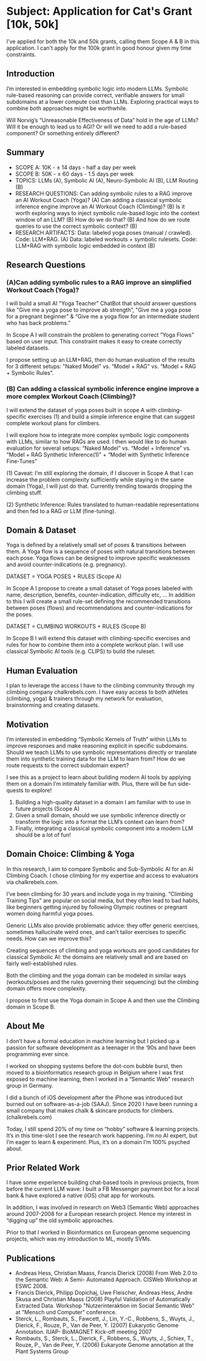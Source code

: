 # Subject: Application for Cat's Grant [10k, 50k]

I've applied for both the 10k and 50k grants, calling them Scope A & B in this application. I can't apply for the 100k grant in good honour given my time constraints.

## Introduction

I’m interested in embedding symbolic logic into modern LLMs. Symbolic rule-based reasoning can provide correct, verifiable answers for small subdomains at a lower compute cost than LLMs. Exploring practical ways to combine both approaches might be worthwhile.

Will Norvig’s “Unreasonable Effectiveness of Data” hold in the age of LLMs? Will it be enough to lead us to AGI? Or will we need to add a rule-based component? Or something entirely different?

## Summary
* SCOPE A: 10K - ± 14 days - half a day per week
* SCOPE B: 50K - ± 60 days - 1.5 days per week
* TOPICS: LLMs (A), Symbolic AI (A), Neuro-Symbolic AI (B), LLM Routing (B)
* RESEARCH QUESTIONS: Can adding symbolic rules to a RAG improve an AI Workout Coach (Yoga)? (A) Can adding a classical symbolic inference engine improve an AI Workout Coach (Climbing)? (B) Is it worth exploring ways to inject symbolic rule-based logic into the context window of an LLM? (B) How do we do that? (B) And how do we route queries to use the correct symbolic context? (B)
* RESEARCH ARTIFACTS: Data: labeled yoga poses (manual / crawled). Code: LLM+RAG. (A) Data: labeled workouts + symbolic rulesets. Code: LLM+RAG with symbolic logic embedded in context (B)

## Research Questions
### (A)Can adding symbolic rules to a RAG improve an simplified Workout Coach (Yoga)?

I will build a small AI "Yoga Teacher" ChatBot that should answer questions like "Give me a yoga pose to improve ab strength”, "Give me a yoga pose for a pregnant beginner" & “Give me a yoga flow for an intermediate student who has back problems.”

In Scope A I will constrain the problem to generating correct “Yoga Flows” based on user input. This constraint makes it easy to create correctly labeled datasets.

I propose setting up an LLM+RAG, then do human evaluation of the results for 3 different setups: "Naked Model" vs. “Model + RAG" vs. “Model + RAG + Symbolic Rules”.

### (B) Can adding a classical symbolic inference engine improve a more complex Workout Coach (Climbing)?

I will extend the dataset of yoga poses built in scope A with climbing-specific exercises (1) and build a simple inference engine that can suggest complete workout plans for climbers.

I will explore how to integrate more complex symbolic logic components with LLMs, similar to how RAGs are used. I then would like to do human evaluation for several setups: “Naked Model” vs. “Model + Inference” vs. “Model + RAG Synthetic Inference(1)” + “Model with Synthetic Inference Fine-Tunes”

(1) Caveat: I’m still exploring the domain, if I discover in Scope A that I can increase the problem complexity sufficiently while staying in the same domain (Yoga), I will just do that. Currently trending towards dropping the climbing stuff.

(2) Synthetic Inference: Rules translated to human-readable representations and then fed to a RAG or LLM (fine-tuning).

## Domain & Dataset

Yoga is defined by a relatively small set of poses & transitions between them. A Yoga flow is a sequence of poses with natural transitions between each pose. Yoga flows can be designed to improve specific weaknesses and avoid counter-indications (e.g. pregnancy). 

DATASET = YOGA POSES + RULES (Scope A)

In Scope A I propose to create a small dataset of Yoga poses labeled with name, description, benefits, counter-indication, difficulty etc, ... In addition to this I will create a small rule-set defining the recommended transitions between poses (flows) and recommendations and counter-indications for the poses.

DATASET = CLIMBING WORKOUTS + RULES (Scope B)

In Scope B I will extend this dataset with climbing-specific exercises and rules for how to combine them into a complete workout plan. I will use classical Symbolic AI tools (e.g. CLIPS) to build the ruleset.

## Human Evaluation

I plan to leverage the access I have to the climbing community through my climbing company chalkrebels.com. I have easy access to both athletes (climbing, yoga) & trainers through my network for evaluation, brainstorming and creating datasets.

## Motivation

I’m interested in embedding “Symbolic Kernels of Truth” within LLMs to improve responses and make reasoning explicit in specific subdomains. Should we teach LLMs to use symbolic representations directly or translate them into synthetic training data for the LLM to learn from? How do we route requests to the correct subdomain expert?

I see this as a project to learn about building modern AI tools by applying them on a domain I’m intimately familiar with. Plus, there will be fun side-quests to explore! 

1) Building a high-quality dataset in a domain I am familiar with to use in future projects (Scope A)
2) Given a small domain, should we use symbolic inference directly or transform the logic into a format the LLM’s context can learn from?
3) Finally, integrating a classical symbolic component into a modern LLM should be a lot of fun!

## Domain Choice: Climbing & Yoga

In this research, I aim to compare Symbolic and Sub-Symbolic AI for an AI Climbing Coach. I chose climbing for my expertise and access to evaluators via chalkrebels.com.

I’ve been climbing for 30 years and include yoga in my training. “Climbing Training Tips” are popular on social media, but they often lead to bad habits, like beginners getting injured by following Olympic routines or pregnant women doing harmful yoga poses. 

Generic LLMs also provide problematic advice: they offer generic exercises, sometimes hallucinate weird ones, and can’t tailor exercises to specific needs. How can we improve this?

Creating sequences of climbing and yoga workouts are good candidates for classical Symbolic AI: the domains are relatively small and are based on fairly well-established rules. 

Both the climbing and the yoga domain can be modeled in similar ways (workouts/poses and the rules governing their sequencing) but the climbing domain offers more complexity.

I propose to first use the Yoga domain in Scope A and then use the Climbing domain in Scope B.

## About Me

I don’t have a formal education in machine learning but I picked up a passion for software development as a teenager in the ‘90s and have been programming ever since.

I worked on shopping systems before the dot-com bubble burst, then moved to a bioinformatics research group in Belgium where I was first exposed to machine learning, then I worked in a “Semantic Web” research group in Germany. 

I did a bunch of iOS development after the iPhone was introduced but burned out on software-as-a-job (SAAJ). Since 2020 I have been running a small company that makes chalk & skincare products for climbers. (chalkrebels.com)

Today, I still spend 20% of my time on “hobby” software & learning projects. It’s in this time-slot I see the research work happening. I’m no AI expert, but I’m eager to learn & experiment. Plus, it’s on a domain I’m 100% psyched about.

##  Prior Related Work

I have some experience building chat-based tools in previous projects, from before the current LLM wave: I built a FB Messenger payment bot for a local bank & have explored a native (iOS) chat app for workouts.

In addition, I was involved in research on Web3 (Semantic Web) approaches around 2007-2008 for a European research project. Hence my interest in “digging up” the old symbolic approaches.

Prior to that I worked in Bioinformatics on European genome sequencing projects, which was my introduction to ML, mostly SVMs.

## Publications

* Andreas Hess, Christian Maass, Francis Dierick (2008) From Web 2.0 to the Semantic Web: A Semi- Automated Approach. CISWeb Workshop at ESWC 2008.
* Francis Dierick, Philipp Dopichaj, Uwe Fleischer, Andreas Hess, Andre Skusa and Christian Maass (2008) Playful Validation of Automatically Extracted Data. Workshop "Nutzerinteraktion im Social Semantic Web" at "Mensch und Computer" conference.
* Sterck, L., Rombauts, S., Fawcett, J., Lin, Y.-C., Robbens, S., Wuyts, J., Dierick, F., Rouze, P., Van de Peer, Y. (2007) Eukaryotic Genome Annotation. IUAP- BioMAGNET Kick-off meeting 2007
* Rombauts, S., Sterck, L., Dierick, F., Robbens, S., Wuyts, J., Schiex, T., Rouze, P., Van de Peer, Y. (2006) Eukaryote Genome annotation at the Plant Systems Group

